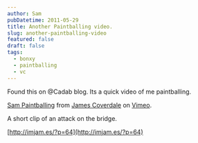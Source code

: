 ```yaml
---
author: Sam
pubDatetime: 2011-05-29
title: Another Paintballing video.
slug: another-paintballing-video
featured: false
draft: false
tags:
  - bonxy
  - paintballing
  - vc
---
```


Found this on @Cadab blog. Its a quick video of me paintballing. 

[Sam Paintballing](http://vimeo.com/24080494) from [James Coverdale](http://vimeo.com/cadab) on [Vimeo](http://vimeo.com).

A short clip of an attack on the bridge.

[http://imjam.es/?p=64](http://imjam.es/?p=64)